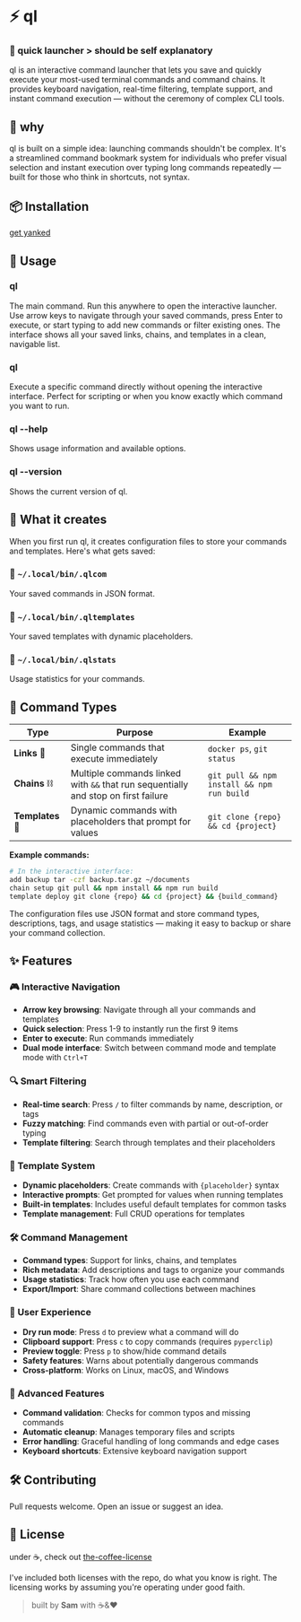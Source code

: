 # ⚡ ql
### 🚀 quick launcher > should be self explanatory

ql is an interactive command launcher that lets you save and quickly execute your most-used terminal commands and command chains. It provides keyboard navigation, real-time filtering, template support, and instant command execution — without the ceremony of complex CLI tools.

## 🧠 why
ql is built on a simple idea: launching commands shouldn't be complex. It's a streamlined command bookmark system for individuals who prefer visual selection and instant execution over typing long commands repeatedly — built for those who think in shortcuts, not syntax.

## 📦 Installation

[get yanked](https://github.com/codinganovel/yanked)

## 🚀 Usage

### ql
The main command. Run this anywhere to open the interactive launcher. Use arrow keys to navigate through your saved commands, press Enter to execute, or start typing to add new commands or filter existing ones. The interface shows all your saved links, chains, and templates in a clean, navigable list.

### ql <alias>
Execute a specific command directly without opening the interactive interface. Perfect for scripting or when you know exactly which command you want to run.

### ql --help
Shows usage information and available options.

### ql --version
Shows the current version of ql.

## 📁 What it creates

When you first run ql, it creates configuration files to store your commands and templates. Here's what gets saved:

### 📂 `~/.local/bin/.qlcom`
Your saved commands in JSON format.

### 📂 `~/.local/bin/.qltemplates`
Your saved templates with dynamic placeholders.

### 📂 `~/.local/bin/.qlstats`
Usage statistics for your commands.

## 🎯 Command Types

| Type     | Purpose | Example |
|----------|---------|---------|
| **Links** 🔗 | Single commands that execute immediately | `docker ps`, `git status` |
| **Chains** ⛓️ | Multiple commands linked with `&&` that run sequentially and stop on first failure | `git pull && npm install && npm run build` |
| **Templates** 🎨 | Dynamic commands with placeholders that prompt for values | `git clone {repo} && cd {project}` |

**Example commands:**
```bash
# In the interactive interface:
add backup tar -czf backup.tar.gz ~/documents
chain setup git pull && npm install && npm run build
template deploy git clone {repo} && cd {project} && {build_command}
```

The configuration files use JSON format and store command types, descriptions, tags, and usage statistics — making it easy to backup or share your command collection.

## ✨ Features

### 🎮 Interactive Navigation
- **Arrow key browsing**: Navigate through all your commands and templates
- **Quick selection**: Press 1-9 to instantly run the first 9 items
- **Enter to execute**: Run commands immediately
- **Dual mode interface**: Switch between command mode and template mode with `Ctrl+T`

### 🔍 Smart Filtering
- **Real-time search**: Press `/` to filter commands by name, description, or tags
- **Fuzzy matching**: Find commands even with partial or out-of-order typing
- **Template filtering**: Search through templates and their placeholders

### 🎨 Template System
- **Dynamic placeholders**: Create commands with `{placeholder}` syntax
- **Interactive prompts**: Get prompted for values when running templates
- **Built-in templates**: Includes useful default templates for common tasks
- **Template management**: Full CRUD operations for templates

### 🛠️ Command Management
- **Command types**: Support for links, chains, and templates
- **Rich metadata**: Add descriptions and tags to organize your commands
- **Usage statistics**: Track how often you use each command
- **Export/Import**: Share command collections between machines

### 🎯 User Experience
- **Dry run mode**: Press `d` to preview what a command will do
- **Clipboard support**: Press `c` to copy commands (requires `pyperclip`)
- **Preview toggle**: Press `p` to show/hide command details
- **Safety features**: Warns about potentially dangerous commands
- **Cross-platform**: Works on Linux, macOS, and Windows

### 🔧 Advanced Features
- **Command validation**: Checks for common typos and missing commands
- **Automatic cleanup**: Manages temporary files and scripts
- **Error handling**: Graceful handling of long commands and edge cases
- **Keyboard shortcuts**: Extensive keyboard navigation support

## 🛠 Contributing

Pull requests welcome. Open an issue or suggest an idea.

## 📄 License

under ☕️, check out [the-coffee-license](https://github.com/codinganovel/The-Coffee-License)

I've included both licenses with the repo, do what you know is right. The licensing works by assuming you're operating under good faith.

> built by **Sam** with ☕️&❤️